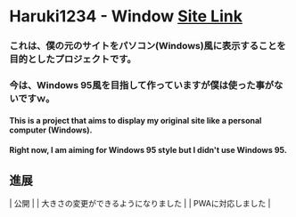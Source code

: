 # Haruki1234 - Window [**Site Link**](https://haruki1234.github.io/window/)

### これは、僕の元のサイトをパソコン(Windows)風に表示することを目的としたプロジェクトです。  
### 今は、Windows 95風を目指して作っていますが僕は使った事がないですｗ。

#### This is a project that aims to display my original site like a personal computer (Windows).  
#### Right now, I am aiming for Windows 95 style but I didn't use Windows 95.

## 進展

|  公開  |
|  大きさの変更ができるようになりました  |
|  PWAに対応しました  |
